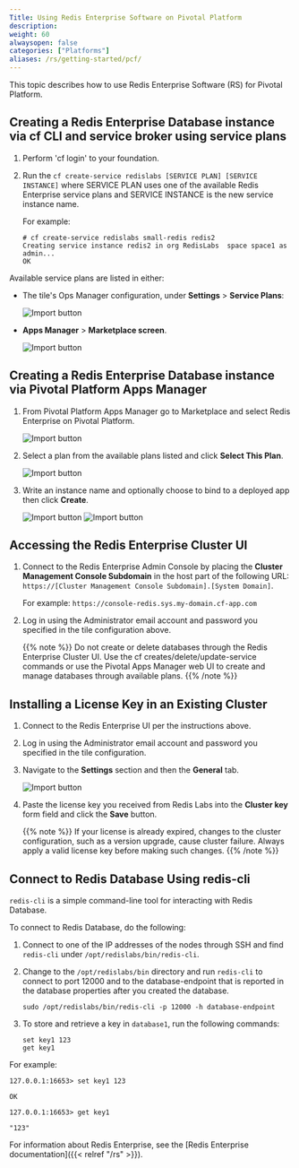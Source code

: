 ```yaml
---
Title: Using Redis Enterprise Software on Pivotal Platform
description: 
weight: 60
alwaysopen: false
categories: ["Platforms"]
aliases: /rs/getting-started/pcf/
---
```

This topic describes how to use Redis Enterprise Software (RS) for Pivotal Platform.

## Creating a Redis Enterprise Database instance via cf CLI and service broker using service plans

1. Perform 'cf login' to your foundation.

1. Run the `cf create-service redislabs [SERVICE PLAN] [SERVICE INSTANCE]` where SERVICE PLAN uses one of the available Redis Enterprise service plans and SERVICE INSTANCE is the new service instance name.

    For example:

    ```src
    # cf create-service redislabs small-redis redis2
    Creating service instance redis2 in org RedisLabs  space space1 as admin...
    OK
    ```

Available service plans are listed in either:

- The tile's Ops Manager configuration, under **Settings** > **Service Plans**:

    ![Import button](/images/platforms/pcf_ops_service_plan.png)

- **Apps  Manager** > **Marketplace screen**.

    ![Import button](/images/platforms/pcf_apps_service_plans.png)

## Creating a Redis Enterprise Database instance via Pivotal Platform Apps Manager

1. From Pivotal Platform Apps Manager go to Marketplace and select Redis Enterprise on Pivotal Platform.

    ![Import button](/images/platforms/pcf_apps_marketplace.png)

2. Select a plan from the available plans listed and click **Select This Plan**.

    ![Import button](/images/platforms/pcf_apps_service_plan.png)

3. Write an instance name and optionally choose to bind to a deployed app then click **Create**.

    ![Import button](/images/platforms/pcf_apps_config_create.png)
    ![Import button](/images/platforms/pcf_ops_service_plan_created.png)

## Accessing the Redis Enterprise Cluster UI

1. Connect to the Redis Enterprise Admin Console by placing the **Cluster Management Console Subdomain** in the host part of the following URL: `https://[Cluster Management Console Subdomain].[System Domain]`.

    For example: `https://console-redis.sys.my-domain.cf-app.com`

1. Log in using the Administrator email account and password you specified in the tile configuration above.

    {{% note %}}
Do not create or delete databases through the Redis Enterprise Cluster UI.
Use the cf creates/delete/update-service commands or use the Pivotal Apps Manager web UI to create and manage databases through available plans.
    {{% /note %}}

## Installing a License Key in an Existing Cluster

1. Connect to the Redis Enterprise UI per the instructions above.

1. Log in using the Administrator email account and password you specified in the tile configuration.

1. Navigate to the **Settings** section and then the **General** tab.

    ![Import button](/images/platforms/pcf_add_license.png)

1. Paste the license key you received from Redis Labs into the **Cluster key** form field and click the **Save** button.

    {{% note %}}
If your license is already expired, changes to the cluster configuration, such as a version upgrade, cause cluster failure.
Always apply a valid license key before making such changes.
    {{% /note %}}

## Connect to Redis Database Using redis-cli

`redis-cli` is a simple command-line tool for interacting with Redis Database.

To connect to Redis Database, do the following:

1. Connect to one of the IP addresses of the nodes through SSH and find `redis-cli` under `/opt/redislabs/bin/redis-cli`.

1. Change to the `/opt/redislabs/bin` directory and run `redis-cli` to connect to port 12000 and to the database-endpoint that is reported in the database properties after you created the database.

    ```src
    sudo /opt/redislabs/bin/redis-cli -p 12000 -h database-endpoint
    ```

1. To store and retrieve a key in `database1`, run the following commands:

    ```src
    set key1 123
    get key1
    ```

For example:

```src
127.0.0.1:16653> set key1 123

OK

127.0.0.1:16653> get key1

"123"
```

For information about Redis Enterprise, see the [Redis Enterprise documentation]({{< relref "/rs" >}}).
